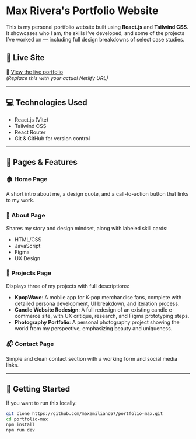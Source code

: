 # Max Rivera's Portfolio Website

This is my personal portfolio website built using **React.js** and **Tailwind CSS**. It showcases who I am, the skills I’ve developed, and some of the projects I’ve worked on — including full design breakdowns of select case studies.

## 📌 Live Site

🔗 [View the live portfolio](https://your-live-site-url.netlify.app)  
*(Replace this with your actual Netlify URL)*

---

## 💻 Technologies Used

- React.js (Vite)
- Tailwind CSS
- React Router
- Git & GitHub for version control

---

## 📂 Pages & Features

### 🏠 Home Page
A short intro about me, a design quote, and a call-to-action button that links to my work.

### 👤 About Page
Shares my story and design mindset, along with labeled skill cards:
- HTML/CSS
- JavaScript
- Figma
- UX Design

### 📁 Projects Page
Displays three of my projects with full descriptions:
- **KpopWave**: A mobile app for K-pop merchandise fans, complete with detailed persona development, UI breakdown, and iteration process.
- **Candle Website Redesign**: A full redesign of an existing candle e-commerce site, with UX critique, research, and Figma prototyping steps.
- **Photography Portfolio**: A personal photography project showing the world from my perspective, emphasizing beauty and uniqueness.

### 📬 Contact Page
Simple and clean contact section with a working form and social media links.

---

## 🚀 Getting Started

If you want to run this locally:

```bash
git clone https://github.com/maxemiliano57/portfolio-max.git
cd portfolio-max
npm install
npm run dev
